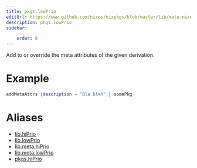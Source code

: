 ```yaml
---
title: pkgs.lowPrio
editUrl: https://www.github.com/nixos/nixpkgs/blob/master/lib/meta.nix#L21C28
description: pkgs.lowPrio
sidebar:

    order: 8
---
```


Add to or override the meta attributes of the given
derivation.

# Example

```nix
addMetaAttrs {description = "Bla blah";} somePkg
```


# Aliases

- [lib.hiPrio](/nix-doc-comments/reference/lib/lib-hiPrio)
- [lib.lowPrio](/nix-doc-comments/reference/lib/lib-lowPrio)
- [lib.meta.hiPrio](/nix-doc-comments/reference/lib/meta/lib-meta-hiPrio)
- [lib.meta.lowPrio](/nix-doc-comments/reference/lib/meta/lib-meta-lowPrio)
- [pkgs.hiPrio](/nix-doc-comments/reference/pkgs/pkgs-hiPrio)


